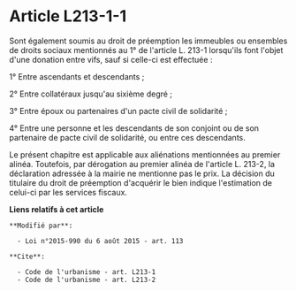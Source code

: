 # Article L213-1-1

Sont également soumis au droit de préemption les immeubles ou ensembles de droits sociaux mentionnés au 1° de l'article L.
213-1 lorsqu'ils font l'objet d'une donation entre vifs, sauf si celle-ci est effectuée :

1° Entre ascendants et descendants ;

2° Entre collatéraux jusqu'au sixième degré ;

3° Entre époux ou partenaires d'un pacte civil de solidarité ;

4° Entre une personne et les descendants de son conjoint ou de son partenaire de pacte civil de solidarité, ou entre ces
descendants. 

Le présent chapitre est applicable aux aliénations mentionnées au premier alinéa. Toutefois, par dérogation au premier alinéa
de l'article L. 213-2, la déclaration adressée à la mairie ne mentionne pas le prix. La décision du titulaire du droit de
préemption d'acquérir le bien indique l'estimation de celui-ci par les services fiscaux.

**Liens relatifs à cet article**

	**Modifié par**:

	  - Loi n°2015-990 du 6 août 2015 - art. 113

	**Cite**:

	  - Code de l'urbanisme - art. L213-1
	  - Code de l'urbanisme - art. L213-2
